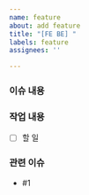 ```yaml
---
name: feature
about: add feature
title: "[FE BE] "
labels: feature
assignees: ''

---
```


### 이슈 내용

### 작업 내용
- [ ] 할 일

### 관련 이슈
- #1
